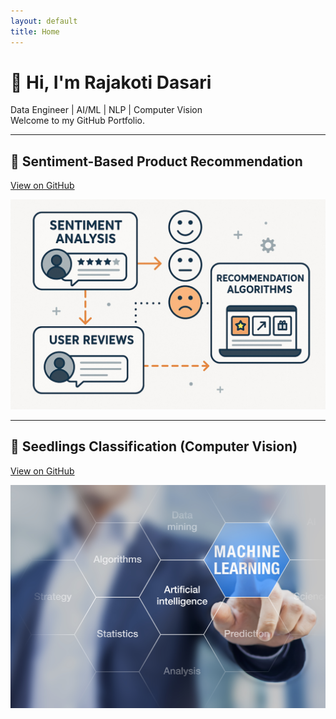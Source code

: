 ```yaml
---
layout: default
title: Home
---
```


# 👋 Hi, I'm Rajakoti Dasari

Data Engineer | AI/ML | NLP | Computer Vision  
Welcome to my GitHub Portfolio.

---

## 🧠 Sentiment-Based Product Recommendation

[View on GitHub](https://github.com/rajadasari007/Sentiment-Based-Recommendation-Systems)

<p align="center">
  <img src="assets/img/Sentiment-based-recommendation-system.jpg" alt="Sentiment Recommendation" width="600"/>
</p>

---

## 🌱 Seedlings Classification (Computer Vision)

[View on GitHub](https://github.com/rajadasari007/Seedlings_Classification_Computer_Vision)

<p align="center">
  <img src="assets/img/machine_learning.jpg" alt="Seedlings Classification" width="600"/>
</p>
